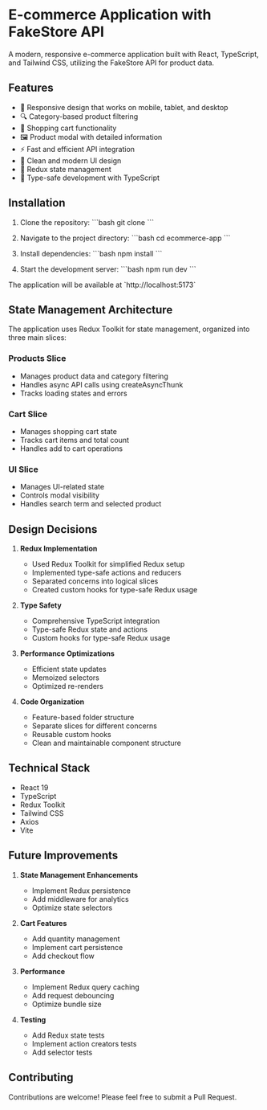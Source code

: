# E-commerce Application with FakeStore API

A modern, responsive e-commerce application built with React, TypeScript, and Tailwind CSS, utilizing the FakeStore API for product data.

## Features

- 📱 Responsive design that works on mobile, tablet, and desktop
- 🔍 Category-based product filtering
- 🛒 Shopping cart functionality
- 🖼️ Product modal with detailed information
- ⚡ Fast and efficient API integration
- 🎨 Clean and modern UI design
- 🔄 Redux state management
- 🎯 Type-safe development with TypeScript

## Installation

1. Clone the repository:
\`\`\`bash
git clone <repository-url>
\`\`\`

2. Navigate to the project directory:
\`\`\`bash
cd ecommerce-app
\`\`\`

3. Install dependencies:
\`\`\`bash
npm install
\`\`\`

4. Start the development server:
\`\`\`bash
npm run dev
\`\`\`

The application will be available at \`http://localhost:5173\`

## State Management Architecture

The application uses Redux Toolkit for state management, organized into three main slices:

### Products Slice
- Manages product data and category filtering
- Handles async API calls using createAsyncThunk
- Tracks loading states and errors

### Cart Slice
- Manages shopping cart state
- Tracks cart items and total count
- Handles add to cart operations

### UI Slice
- Manages UI-related state
- Controls modal visibility
- Handles search term and selected product

## Design Decisions

1. **Redux Implementation**
   - Used Redux Toolkit for simplified Redux setup
   - Implemented type-safe actions and reducers
   - Separated concerns into logical slices
   - Created custom hooks for type-safe Redux usage

2. **Type Safety**
   - Comprehensive TypeScript integration
   - Type-safe Redux state and actions
   - Custom hooks for type-safe Redux usage

3. **Performance Optimizations**
   - Efficient state updates
   - Memoized selectors
   - Optimized re-renders

4. **Code Organization**
   - Feature-based folder structure
   - Separate slices for different concerns
   - Reusable custom hooks
   - Clean and maintainable component structure

## Technical Stack

- React 19
- TypeScript
- Redux Toolkit
- Tailwind CSS
- Axios
- Vite

## Future Improvements

1. **State Management Enhancements**
   - Implement Redux persistence
   - Add middleware for analytics
   - Optimize state selectors

2. **Cart Features**
   - Add quantity management
   - Implement cart persistence
   - Add checkout flow

3. **Performance**
   - Implement Redux query caching
   - Add request debouncing
   - Optimize bundle size

4. **Testing**
   - Add Redux state tests
   - Implement action creators tests
   - Add selector tests

## Contributing

Contributions are welcome! Please feel free to submit a Pull Request.